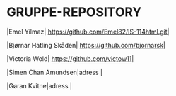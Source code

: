 # GRUPPE-REPOSITORY

|Emel Yilmaz| https://github.com/Emel82/IS-114html.git|

|Bjørnar Hatling Skåden| https://github.com/bjornarsk|

|Victoria Wold| https://github.com/victow11|

|Simen Chan Amundsen|adress |

|Gøran Kvitne|adress |
